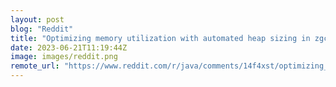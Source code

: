 ```yaml
---
layout: post
blog: "Reddit"
title: "Optimizing memory utilization with automated heap sizing in zgc"
date: 2023-06-21T11:19:44Z
image: images/reddit.png
remote_url: "https://www.reddit.com/r/java/comments/14f4xst/optimizing_memory_utilization_with_automated_heap/"
---
```

